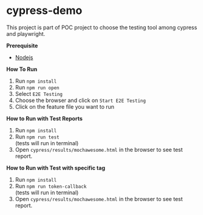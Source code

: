# cypress-demo
This project is part of POC project to choose the testing tool among cypress and playwright. 

**Prerequisite**

- [Nodejs](https://nodejs.org/en/download/) 

**How To Run**

1. Run `npm install` </br>
2. Run `npm run open`  </br>
3. Select `E2E Testing`
4. Choose the browser and click on `Start E2E Testing`
5. Click on the feature file you want to run


**How to Run with Test Reports**
1. Run `npm install` </br>
2. Run `npm run test`  </br> (tests will run in terminal)
3. Open `cypress/results/mochawesome.html` in the browser to see test report. 

**How to Run with Test with specific tag**
1. Run `npm install` </br>
2. Run `npm run token-callback`  </br> (tests will run in terminal)
3. Open `cypress/results/mochawesome.html` in the browser to see test report. 